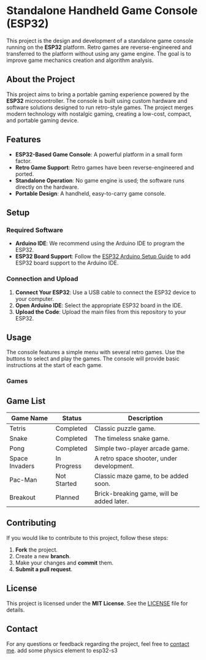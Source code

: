 # Standalone Handheld Game Console (ESP32)

This project is the design and development of a standalone game console running on the **ESP32** platform. Retro games are reverse-engineered and transferred to the platform without using any game engine. The goal is to improve game mechanics creation and algorithm analysis.

## About the Project

This project aims to bring a portable gaming experience powered by the **ESP32** microcontroller. The console is built using custom hardware and software solutions designed to run retro-style games. The project merges modern technology with nostalgic gaming, creating a low-cost, compact, and portable gaming device.

## Features

- **ESP32-Based Game Console**: A powerful platform in a small form factor.
- **Retro Game Support**: Retro games have been reverse-engineered and ported.
- **Standalone Operation**: No game engine is used; the software runs directly on the hardware.
- **Portable Design**: A handheld, easy-to-carry game console.

## Setup

### Required Software

- **Arduino IDE**: We recommend using the Arduino IDE to program the ESP32.
- **ESP32 Board Support**: Follow the [ESP32 Arduino Setup Guide](https://github.com/espressif/arduino-esp32) to add ESP32 board support to the Arduino IDE.

### Connection and Upload

1. **Connect Your ESP32**: Use a USB cable to connect the ESP32 device to your computer.
2. **Open Arduino IDE**: Select the appropriate ESP32 board in the IDE.
3. **Upload the Code**: Upload the main files from this repository to your ESP32.

## Usage

The console features a simple menu with several retro games. Use the buttons to select and play the games. The console will provide basic instructions at the start of each game.

### Games
## Game List

| **Game Name**   | **Status**          | **Description**                          |
|-----------------|---------------------|------------------------------------------|
| Tetris          | Completed           | Classic puzzle game.                    |
| Snake           | Completed           | The timeless snake game.                |
| Pong            | Completed           | Simple two-player arcade game.          |
| Space Invaders  | In Progress         | A retro space shooter, under development.|
| Pac-Man         | Not Started         | Classic maze game, to be added soon.     |
| Breakout        | Planned             | Brick-breaking game, will be added later.|

## Contributing

If you would like to contribute to this project, follow these steps:

1. **Fork** the project.
2. Create a new **branch**.
3. Make your changes and **commit** them.
4. **Submit a pull request**.

## License

This project is licensed under the **MIT License**. See the [LICENSE](LICENSE) file for details.

## Contact

For any questions or feedback regarding the project, feel free to [contact me](mailto:exampleemail@example.com).
 add some physics element to esp32-s3
